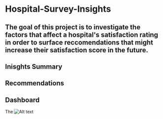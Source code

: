 # Hospital-Survey-Insights

## The goal of this project is to investigate the factors that affect a hospital's satisfaction rating in order to surface reccomendations that might increase their satisfaction score in the future. 


## Inisghts Summary
## Recommendations
## Dashboard
The ![Alt text](file:///Users/charlmescalera/Desktop/Screenshot%202024-07-30%20at%201.12.08%E2%80%AFPM.png?raw=true)


